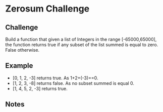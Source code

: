 Zerosum Challenge
=================

Challenge
---------

Build a function that given a list of Integers in the range 
[-65000,65000], the function returns true if any subset of 
the list summed is equal to zero. False otherwise.

Example
-------

- [0, 1, 2, -3] returns true. As 1+2+(-3)==0.
- [1, 2, 3, -8] returns false. As no subset summed is equal 0.
- [1, 4, 5, 2, -3] returns true.

Notes
-----


